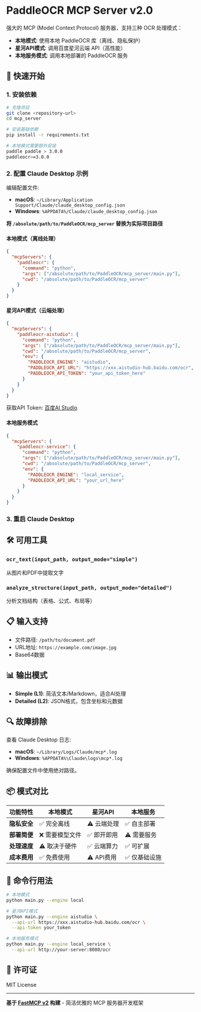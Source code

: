 # PaddleOCR MCP Server v2.0

强大的 MCP (Model Context Protocol) 服务器，支持三种 OCR 处理模式：
- **本地模式**: 使用本地 PaddleOCR 库（离线、隐私保护）
- **星河API模式**: 调用百度星河云端 API（高性能）
- **本地服务模式**: 调用本地部署的 PaddleOCR 服务

## 🚀 快速开始

### 1. 安装依赖

```bash
# 克隆项目
git clone <repository-url>
cd mcp_server

# 安装基础依赖
pip install -r requirements.txt

# 本地模式需要额外安装
paddle paddle > 3.0.0
paddleocr>=3.0.0
```

### 2. 配置 Claude Desktop 示例

编辑配置文件:
- **macOS**: `~/Library/Application Support/Claude/claude_desktop_config.json`  
- **Windows**: `%APPDATA%/Claude/claude_desktop_config.json`

**将 `/absolute/path/to/PaddleOCR/mcp_server` 替换为实际项目路径**

#### 本地模式（离线处理）

```json
{
  "mcpServers": {
    "paddleocr": {
      "command": "python",
      "args": ["/absolute/path/to/PaddleOCR/mcp_server/main.py"],
      "cwd": "/absolute/path/to/PaddleOCR/mcp_server"
    }
  }
}
```

#### 星河API模式（云端处理）

```json
{
  "mcpServers": {
    "paddleocr-aistudio": {
      "command": "python",
      "args": ["/absolute/path/to/PaddleOCR/mcp_server/main.py"],
      "cwd": "/absolute/path/to/PaddleOCR/mcp_server",
      "env": {
        "PADDLEOCR_ENGINE": "aistudio",
        "PADDLEOCR_API_URL": "https://xxx.aistudio-hub.baidu.com/ocr",
        "PADDLEOCR_API_TOKEN": "your_api_token_here"
      }
    }
  }
}
```

获取API Token: [百度AI Studio](https://aistudio.baidu.com/index/accessToken)

#### 本地服务模式

```json
{
  "mcpServers": {
    "paddleocr-service": {
      "command": "python",
      "args": ["/absolute/path/to/PaddleOCR/mcp_server/main.py"],
      "cwd": "/absolute/path/to/PaddleOCR/mcp_server",
      "env": {
        "PADDLEOCR_ENGINE": "local_service",
        "PADDLEOCR_API_URL": "your_url_here"
      }
    }
  }
}
```

### 3. 重启 Claude Desktop

## 🛠️ 可用工具

### `ocr_text(input_path, output_mode="simple")`
从图片和PDF中提取文字

### `analyze_structure(input_path, output_mode="detailed")`
分析文档结构（表格、公式、布局等）

## 📋 输入支持
- 文件路径: `/path/to/document.pdf`
- URL地址: `https://example.com/image.jpg`  
- Base64数据

## 📊 输出模式
- **Simple (L1)**: 简洁文本/Markdown，适合AI处理
- **Detailed (L2)**: JSON格式，包含坐标和元数据

## 🔍 故障排除

查看 Claude Desktop 日志:
- **macOS**: `~/Library/Logs/Claude/mcp*.log`
- **Windows**: `%APPDATA%\Claude\logs\mcp*.log`

确保配置文件中使用绝对路径。

## 📦 模式对比

| 功能特性 | 本地模式 | 星河API | 本地服务 |
|---------|---------|--------|----------|
| **隐私安全** | ✅ 完全离线 | ⚠️ 云端处理 | ✅ 自主部署 |
| **部署简便** | ❌ 需要模型文件 | ✅ 即开即用 | ⚠️ 需要服务 |
| **处理速度** | ⚠️ 取决于硬件 | ✅ 云端算力 | ✅ 可扩展 |
| **成本费用** | ✅ 免费使用 | ⚠️ API费用 | ✅ 仅基础设施 |

## 🔧 命令行用法

```bash
# 本地模式
python main.py --engine local

# 星河API模式  
python main.py --engine aistudio \
  --api-url https://xxx.aistudio-hub.baidu.com/ocr \
  --api-token your_token

# 本地服务模式
python main.py --engine local_service \
  --api-url http://your-server:8080/ocr
```

## 📄 许可证

MIT License

---

**基于 [FastMCP v2](https://gofastmcp.com) 构建** - 简洁优雅的 MCP 服务器开发框架

